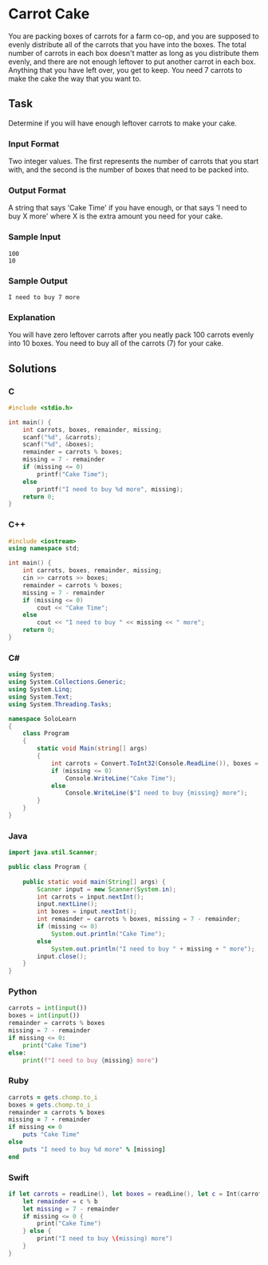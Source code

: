 # Carrot Cake
You are packing boxes of carrots for a farm co-op, and you are supposed to evenly distribute all of the carrots that you have into the boxes. The total number of carrots in each box doesn't matter as long as you distribute them evenly, and there are not enough leftover to put another carrot in each box. Anything that you have left over, you get to keep. You need 7 carrots to make the cake the way that you want to.
## Task
Determine if you will have enough leftover carrots to make your cake.
### Input Format
Two integer values. The first represents the number of carrots that you start with, and the second is the number of boxes that need to be packed into.
### Output Format
A string that says 'Cake Time' if you have enough, or that says 'I need to buy X more' where X is the extra amount you need for your cake.
### Sample Input
```
100
10
```
### Sample Output
```
I need to buy 7 more
```
### Explanation
You will have zero leftover carrots after you neatly pack 100 carrots evenly into 10 boxes. You need to buy all of the carrots (7) for your cake.
## Solutions
### C
```c
#include <stdio.h>

int main() {
    int carrots, boxes, remainder, missing;
    scanf("%d", &carrots);
    scanf("%d", &boxes);
    remainder = carrots % boxes;
    missing = 7 - remainder
    if (missing <= 0)
        printf("Cake Time");
    else
        printf("I need to buy %d more", missing);
    return 0;
}
```
### C++
```cpp
#include <iostream>
using namespace std;

int main() {
    int carrots, boxes, remainder, missing;
    cin >> carrots >> boxes;
    remainder = carrots % boxes;
    missing = 7 - remainder
    if (missing <= 0)
        cout << "Cake Time";
    else
        cout << "I need to buy " << missing << " more";
    return 0;
}
```
### C#
```cs
using System;
using System.Collections.Generic;
using System.Linq;
using System.Text;
using System.Threading.Tasks;

namespace SoloLearn
{
    class Program
    {
        static void Main(string[] args)
        {
            int carrots = Convert.ToInt32(Console.ReadLine()), boxes = Convert.ToInt32(Console.ReadLine()), remainder = carrots % boxes, missing = 7 - remainder;
            if (missing <= 0)
                Console.WriteLine("Cake Time");
            else    
                Console.WriteLine($"I need to buy {missing} more");
        }
    }
}
```
### Java
```java
import java.util.Scanner;

public class Program {
    
    public static void main(String[] args) {
        Scanner input = new Scanner(System.in);
        int carrots = input.nextInt();
        input.nextLine();
        int boxes = input.nextInt();
        int remainder = carrots % boxes, missing = 7 - remainder;
        if (missing <= 0)
            System.out.println("Cake Time");
        else    
            System.out.println("I need to buy " + missing + " more");
        input.close();
    }
}

```
### Python
```python
carrots = int(input())
boxes = int(input())
remainder = carrots % boxes
missing = 7 - remainder
if missing <= 0:
    print("Cake Time")
else:
    print(f"I need to buy {missing} more")
```
### Ruby
```ruby
carrots = gets.chomp.to_i
boxes = gets.chomp.to_i
remainder = carrots % boxes
missing = 7 - remainder
if missing <= 0
    puts "Cake Time"
else
    puts "I need to buy %d more" % [missing]
end
```
### Swift
```swift
if let carrots = readLine(), let boxes = readLine(), let c = Int(carrots), let b = Int(boxes) {
    let remainder = c % b
    let missing = 7 - remainder
    if missing <= 0 {
        print("Cake Time")
    } else {
        print("I need to buy \(missing) more")
    }
}
```